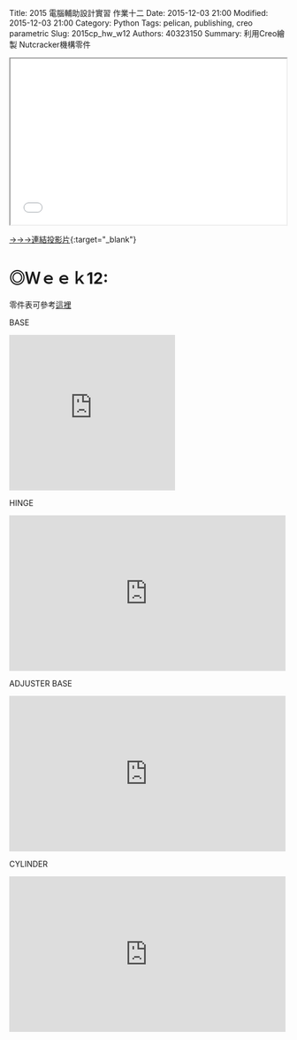 Title: 2015 電腦輔助設計實習 作業十二
Date: 2015-12-03 21:00
Modified: 2015-12-03 21:00
Category: Python
Tags: pelican, publishing, creo parametric
Slug: 2015cp_hw_w12
Authors: 40323150
Summary: 利用Creo繪製 Nutcracker機構零件

<iframe src="simplest12.html" width="500" height="300"></iframe>

[→→→連結投影片](simplest12.html){:target="_blank"}

◎Ｗｅｅｋ12:
============

零件表可參考<a href="https://www.copy.com/s/t%3ADXQiGkDoe9K8Cz7m%3Bp%3A%252FProEMechanism.pdf%3Boid%3A86">這裡</a>

BASE
 
<script src="https://embed.github.com/view/3d/40323150/2015cadp/gh-pages/images/1base.stl"></script>

<iframe src="https://player.vimeo.com/video/150805720" width="300" height="281" frameborder="0" webkitallowfullscreen mozallowfullscreen allowfullscreen></iframe>

HINGE

<script src="https://embed.github.com/view/3d/40323150/2015cadp/gh-pages/images/1prt01.stl"></script>

<iframe src="https://player.vimeo.com/video/150805725" width="500" height="281" frameborder="0" webkitallowfullscreen mozallowfullscreen allowfullscreen></iframe>

ADJUSTER BASE

<script src="https://embed.github.com/view/3d/40323150/2015cadp/gh-pages/images/1prt03.stl"></script>

<iframe src="https://player.vimeo.com/video/150805726" width="500" height="281" frameborder="0" webkitallowfullscreen mozallowfullscreen allowfullscreen></iframe>

CYLINDER

<script src="https://embed.github.com/view/3d/40323150/2015cadp/gh-pages/images/1prt09.stl"></script>

<iframe src="https://player.vimeo.com/video/150805722" width="500" height="281" frameborder="0" webkitallowfullscreen mozallowfullscreen allowfullscreen></iframe>
